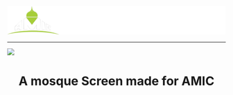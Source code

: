 <p align="center">
  <img src="https://github.com/kmaba/Armadale-Mosque-Screen/blob/main/branding/Logo-Text.png?raw=true" alt="Amic Logo" />
</p>
<hr>
<a href="https://amic.pages.dev/">
<img src="https://github.com/kmaba/Armadale-Mosque-Screen/blob/main/branding/Wide-Hero.gif?raw=true"/>
</a>
<span align="center"> <h1>A mosque Screen made for AMIC</h1> </span>
